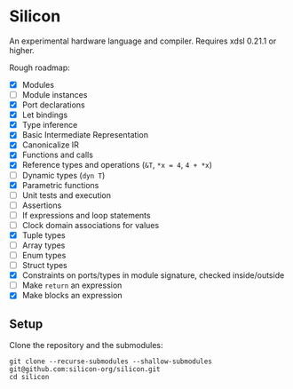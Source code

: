 # Silicon

An experimental hardware language and compiler. Requires xdsl 0.21.1 or higher.

Rough roadmap:

- [x] Modules
- [ ] Module instances
- [x] Port declarations
- [x] Let bindings
- [x] Type inference
- [x] Basic Intermediate Representation
- [x] Canonicalize IR
- [x] Functions and calls
- [x] Reference types and operations (`&T`, `*x = 4`, `4 + *x`)
- [ ] Dynamic types (`dyn T`)
- [x] Parametric functions
- [ ] Unit tests and execution
- [ ] Assertions
- [ ] If expressions and loop statements
- [ ] Clock domain associations for values
- [x] Tuple types
- [ ] Array types
- [ ] Enum types
- [ ] Struct types
- [x] Constraints on ports/types in module signature, checked inside/outside
- [ ] Make `return` an expression
- [x] Make blocks an expression

## Setup

Clone the repository and the submodules:
```
git clone --recurse-submodules --shallow-submodules git@github.com:silicon-org/silicon.git
cd silicon
```
